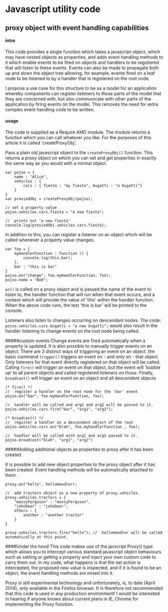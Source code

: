 Javascript utility code
=======================

proxy object with event handling capabilities
---------------------------------------------

#### intro
This code provides a single function which takes a javascript object, which may have nested objects as properties, and adds event handling methods to it which
enable events to be fired on objects and handlers to be registered that will listen to these events. Events can also be made to propagate both up and down
the object tree allowing, for example, events fired on a leaf node to be listened to by a handler that is registered on the root node.

I propose a use case for this structure to be as a model for an application whereby components can register listeners to those parts of the model that they are
concerned with, but also communicate with other parts of the application by firing events on the model. This removes the need
for extra complex event handling code to be written.

#### usage

The code is supplied as a Require AMD module. The module returns a function which you can call whatever you like. For the purposes of this article
it is called 'createProxyObj'.

Pass a plain old javascript object to the `createProxyObj()` function. This returns a proxy object on which you can set and get properties
 in exactly the same way as you would with a normal object.


    var pojso = {
        name : "Alice",
        vehicles : {
            cars : { fiesta : "my fiesta", bugatti : "a bugatti"}
        }
    }
    var proxiedObj = createProxyObj(pojso);

    // set a property value
    pojso.vehicles.cars.fiesta = "a new fiesta";

    //  prints out 'a new fiesta'
    console.log(proxiedObj.vehicles.cars.fiesta);

In addition to this, you can register a listener on an object which will be called whenever a property value changes.


    var foo = {
        myHandlerFunction : function () {
            console.log(this.bar);
        },
        bar : "this is bar"
    }
    pojso.on("change", foo.myHandlerFunction, foo);
    pojso.name = "Bob";




`on()` is called on a proxy object and is passed the name of the event to listen to, the handler function that will run when that
event occurs, and a context which will provide the value of 'this' within the handler function. When the above code runs, the text
'this is bar' will be printed to the console.

Listeners also listen to changes occurring on descendant nodes. The code:  `pojso.vehicles.cars.bugatti = "a new bugatti";`  would
also result in the handler listening to change events on the root node being called.

#####custom events
Change events are fired automatically when a property is updated. It is also possible to manually trigger events on an object. There are 3 distinct
ways of triggering an event on an object. the basic command `trigger()` triggers an event on - and only on - that object. Only listeners
for that event directly registered on that object will be called. Calling `fire()` will trigger an event on that object, but the event will 'bubble up'
to all parent objects and called registered listeners on those. Finally, `broadcast()` will trigger an event on an object and all descendent objects.

    /* fire() */
    //  register a handler on the root node for the 'bar' event
    pojso.on("bar", foo.myHandlerFunction, foo);

    //  handler will be called and arg1 and arg2 will be passed to it.
    pojso.vehicles.cars.fire("bar", "arg1", "arg2");

    /* broadcast() */
    //  register a handler on a descendant object of the root
    pojso.vehicles.cars.on("blah", foo.myhandlerFunction , foo);

    //  handler will be called with arg1 and arg2 passed to it.
    pojso.broadcast("blah", "arg1", "arg2")

#####Adding additional objects as properties to proxy after it has been created

It is possible to add new object properties to the proxy object after it has been created. Event handling methods will be automatically
attached to them.

    proxy.on("hello", helloHandler);

    //  add tractors object as a new property of proxy.vehicles.
    proxy.vehicles.tractors = {
        "massyFerguson" : "massyFerguson",
        "johnDeer" : "johnDeer",
        others : {
            another : "another tractor"
        }
    }

    proxy.vehicles.tractors.fire("hello"); //  helloHandler will be called automatically at this point.



####Under the hood
This code makes use of the javscript Proxy() type which allows you to intercept various standard
javascript object behaviours such as setting or getting a property and inject your own custom code to carry them out. In my code, what happens
is that the set action is intercepted, the proposed new value is inspected, and if it is found to be an object, the event handling methods are mixed
into it.

Proxy is still experimental technology and unfortunately,  is, to date (April 2014), only available in the Firefox browser. It is therefore not
recommended that this code is used in any production environment! I would be interested in hearing if anyone knows about current plans in IE, Chrome
for implementing the Proxy function.


